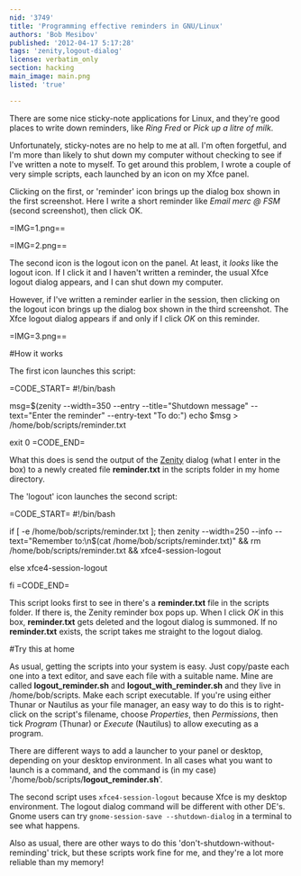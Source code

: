 ```yaml
---
nid: '3749'
title: 'Programming effective reminders in GNU/Linux'
authors: 'Bob Mesibov'
published: '2012-04-17 5:17:28'
tags: 'zenity,logout-dialog'
license: verbatim_only
section: hacking
main_image: main.png
listed: 'true'

---
```

There are some nice sticky-note applications for Linux, and they're good places to write down reminders, like _Ring Fred_ or _Pick up a litre of milk_.

Unfortunately, sticky-notes are no help to me at all. I'm often forgetful, and I'm more than likely to shut down my computer without checking to see if I've written a note to myself. To get around this problem, I wrote a couple of very simple scripts, each launched by an icon on my Xfce panel.

<!--break-->

Clicking on the first, or 'reminder' icon brings up the dialog box shown in the first screenshot. Here I write a short reminder like _Email merc @ FSM_ (second screenshot), then click OK.

=IMG=1.png==

=IMG=2.png==

The second icon is the logout icon on the panel. At least, it _looks_ like the logout icon. If I click it and I haven't written a reminder, the usual Xfce logout dialog appears, and I can shut down my computer.

However, if I've written a reminder earlier in the session, then clicking on the logout icon brings up the dialog box shown in the third screenshot. The Xfce logout dialog appears if and only if I click _OK_ on this reminder.

=IMG=3.png==

#How it works

The first icon launches this script:

=CODE_START=
#!/bin/bash

msg=$(zenity --width=350 --entry --title="Shutdown message" --text="Enter the reminder" --entry-text "To do:")
echo $msg > /home/bob/scripts/reminder.txt

exit 0
=CODE_END=

What this does is send the output of the [Zenity](http://en.wikipedia.org/wiki/Zenity) dialog (what I enter in the box) to a newly created file __reminder.txt__ in the scripts folder in my home directory.

The 'logout' icon launches the second script:

=CODE_START=
#!/bin/bash

if [ -e /home/bob/scripts/reminder.txt ]; then
	zenity --width=250 --info --text="Remember to:\n$(cat /home/bob/scripts/reminder.txt)" && rm /home/bob/scripts/reminder.txt && xfce4-session-logout

else
	xfce4-session-logout

fi
=CODE_END=

This script looks first to see in there's a __reminder.txt__ file in the scripts folder. If there is, the Zenity reminder box pops up. When I click _OK_ in this box, __reminder.txt__ gets deleted and the logout dialog is summoned. If no __reminder.txt__ exists, the script takes me straight to the logout dialog.

#Try this at home

As usual, getting the scripts into your system is easy. Just copy/paste each one into a text editor, and save each file with a suitable name. Mine are called __logout_reminder.sh__ and __logout_with_reminder.sh__ and they live in /home/bob/scripts. Make each script executable. If you're using either Thunar or Nautilus as your file manager, an easy way to do this is to right-click on the script's filename, choose _Properties_, then _Permissions_, then tick _Program_ (Thunar) or _Execute_ (Nautilus) to allow executing as a program.

There are different ways to add a launcher to your panel or desktop, depending on your desktop environment. In all cases what you want to launch is a command, and the command is (in my case) '/home/bob/scripts/__logout_reminder.sh__'.

The second script uses `xfce4-session-logout` because Xfce is my desktop environment. The logout dialog command will be different with other DE's. Gnome users can try `gnome-session-save --shutdown-dialog` in a terminal to see what happens.

Also as usual, there are other ways to do this 'don't-shutdown-without-reminding' trick, but these scripts work fine for me, and they're a lot more reliable than my memory!